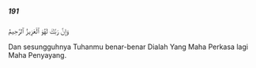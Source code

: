 ##### 191

<span class="ayah">وَإِنَّ رَبَّكَ لَهُوَ ٱلْعَزِيزُ ٱلرَّحِيمُ</span>

<span class="ayah_translation">Dan sesungguhnya Tuhanmu benar-benar Dialah Yang Maha Perkasa lagi Maha Penyayang.</span>
